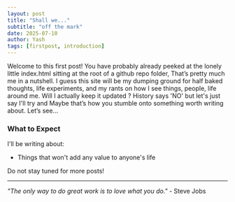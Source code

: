 ```yaml
---
layout: post
title: "Shall we..."
subtitle: "off the mark"
date: 2025-07-10
author: Yash
tags: [firstpost, introduction]
---
```


Welcome to this first post!
You have probably already peeked at the lonely little index.html sitting at the root of a github repo folder, That’s pretty much me in a nutshell. I guess this site will be my dumping ground for half baked thoughts, life experiments, and my rants on how I see things, people, life around me. Will I actually keep it updated ? History says 'NO' but let's just say I'll try and Maybe that’s how you stumble onto something worth writing about. Let’s see…

### What to Expect

I'll be writing about:
- Things that won't add any value to anyone's life 


Do not stay tuned for more posts!

---

*"The only way to do great work is to love what you do."* - Steve Jobs 